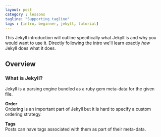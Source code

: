 ```yaml
---
layout: post
category : lessons
tagline: "Supporting tagline"
tags : [intro, beginner, jekyll, tutorial]
---
```


This Jekyll introduction will outline specifically  what Jekyll is and why you would want to use it.
Directly following the intro we'll learn exactly _how_ Jekyll does what it does.

## Overview 

### What is Jekyll?

Jekyll is a parsing engine bundled as a ruby gem meta-data for the given file.

**Order**  
Ordering is an important part of Jekyll but it is hard to specify a custom ordering strategy.

**Tags**   
Posts can have tags associated with them as part of their meta-data.
